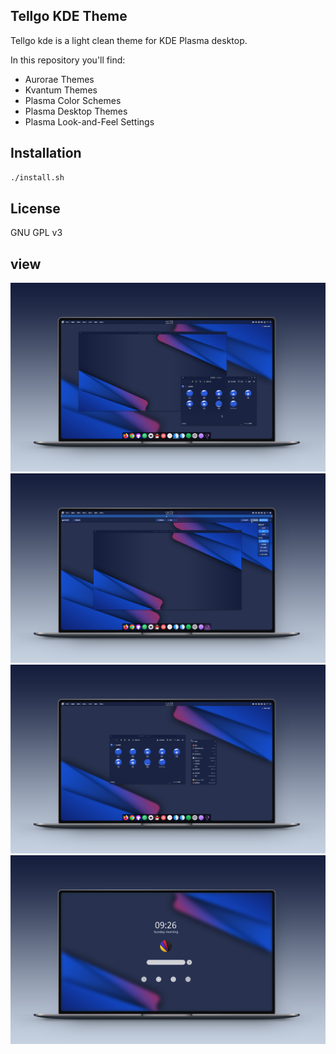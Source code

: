 ## Tellgo KDE Theme

Tellgo kde is a light clean theme for KDE Plasma desktop.

In this repository you'll find:

- Aurorae Themes
- Kvantum Themes
- Plasma Color Schemes
- Plasma Desktop Themes
- Plasma Look-and-Feel Settings

## Installation

```sh
./install.sh
```

## License

GNU GPL v3

## view
![view](View-1.jpg?raw=true)
![view](View-2.jpg?raw=true)
![view](View-3.jpg?raw=true)
![view](View-4.jpg?raw=true)



